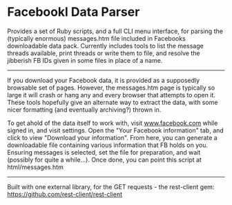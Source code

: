 # Facebookl Data Parser


Provides a set of Ruby scripts, and a full CLI menu interface, for parsing the (typically enormous) messages.htm file included in Facebooks downloadable data pack. Currently includes tools to list the message threads available, print threads or write them to file, and resolve the jibberish FB IDs given in some files in place of a name.

***

If  you download your Facebook data, it is provided as a supposedly browsable set of pages. However, the messages.htm page is typically so large it will crash or hang any and every browser that attempts to open it. These tools hopefully give an alternate way to extract the data, with some nicer formatting (and eventually archiving?) thrown in. 

To get ahold of the data itself to work with, visit www.facebook.com while signed in, and visit settings. Open the "Your Facebook information" tab, and click to view "Download your information". From here, you can generate a downloadable file containing various information that FB holds on you. Ensuring messages is selected, set the file for preparation, and wait (possibly for quite a while...). Once done, you can point this script at html/messages.htm

***

Built with one external library, for the GET requests - the rest-client gem: https://github.com/rest-client/rest-client
